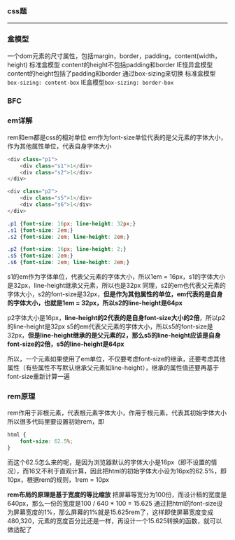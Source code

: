 ### css题
***

### 盒模型
一个dom元素的尺寸属性，包括margin，border，padding，content(width，height)
标准盒模型
content的height不包括padding和border
IE怪异盒模型
content的height包括了padding和border
通过box-sizing来切换
标准盒模型`box-sizing: content-box`
IE盒模型`box-sizing: border-box`

### BFC

### em详解
rem和em都是css的相对单位
em作为font-size单位代表的是父元素的字体大小，作为其他属性单位，代表自身字体大小
```js
<div class="p1">
	<div class="s1">1</div>
  	<div class="s2">1</div>
</div>

<div class="p2">
    <div class="s5">1</div>
    <div class="s6">1</div>
</div>
```
```css
.p1 {font-size: 16px; line-height: 32px;}
.s1 {font-size: 2em;}
.s2 {font-size: 2em; line-height: 2em;}

.p2 {font-size: 16px; line-height: 2;}
.s5 {font-size: 2em;}
.s6 {font-size: 2em; line-height: 2em;}
```
s1的em作为字体单位，代表父元素的字体大小，所以1em = 16px，s1的字体大小是32px，line-height继承父元素，所以也是32px
同理，s2的em也代表父元素的字体大小，s2的font-size是32px，**但是作为其他属性的单位，em代表的是自身的字体大小，也就是1em = 32px，所以s2的line-height是64px**

p2字体大小是16px，**line-height的2代表的是自身font-size大小的2倍**，所以p2的line-height是32px
s5的em代表父元素的字体大小，所以s5的font-size是32px，**但是line-height继承的是父元素的2，那么s5的line-height应该是自身font-size的2倍，s5的line-height是64px**

所以，一个元素如果使用了em单位，不仅要考虑font-size的继承，还要考虑其他属性（有些属性不写默认继承父元素如line-height），继承的属性值还要再基于font-size重新计算一遍

### rem原理
rem作用于非根元素，代表根元素字体大小，作用于根元素，代表其初始字体大小
所以很多代码里要设置初始rem，即
```css
html {
    font-size: 62.5%;
}
```
而这个62.5怎么来的呢，是因为浏览器默认的字体大小是16px（即不设置的情况），而16又不利于直观计算，因此把html的初始字体大小设为16px的62.5%，即10px，根据rem的规则，1rem = 10px

**rem布局的原理是基于宽度的等比缩放**
把屏幕等宽分为100份，而设计稿的宽度是640px，那么一份的宽度是100 / 640 * 100 = 15.625
通过把html的font-size设为屏幕宽度的1%，那么屏幕的1%就是15.625rem了，这样即使屏幕宽度变成480,320，元素的宽度百分比还是一样，再设计一个15.625转换的函数，就可以做适配了


